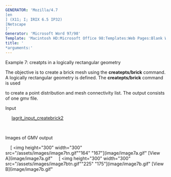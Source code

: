 ```yaml
---
GENERATOR: 'Mozilla/4.7 
[en
] (X11; I; IRIX 6.5 IP32) 
[Netscape
]'
Generator: 'Microsoft Word 97/98'
Template: 'Macintosh HD:Microsoft Office 98:Templates:Web Pages:Blank Web Page'
title: '
*arguments:'
---
```


 Example 7: creatpts in a logically rectangular geometry

  The objective is to create a brick mesh using the
  **createpts/brick** command.
  A logically rectangular geometry is defined. The **createpts/brick**
  command is used

  to create a point distribution and mesh connectivity list. The
  output consists of one gmv file.

 Input

     
 [lagrit\_input\_createbrick2](../lagrit_input_createbrick2)

  

 Images of GMV output

     [
<img height="300" width="300" src="/assets/images/image7tn.gif""164"
 "167"](image/image7a.gif" [View A](image/image7a.gif"    
 [
<img height="300" width="300" src="/assets/images/image7btn.gif""225"
 "175"](image/image7b.gif" [View B](image/image7b.gif"
